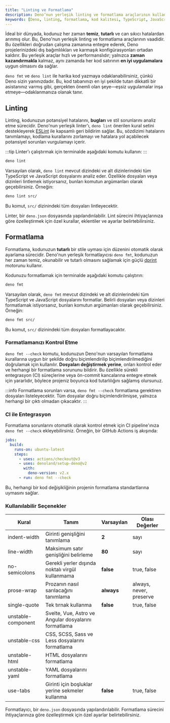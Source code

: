 ```yaml
---
title: "Linting ve Formatlama"
description: Deno’nun yerleşik linting ve formatlama araçlarının kullanımı ile kodunuzu temiz, tutarlı ve hatalardan arındırma süreçleri ele alınmaktadır. Bu makalede, Deno’nun `deno fmt` ve `deno lint` komutları ile nasıl etkili bir şekilde çalışılacağı anlatılmaktadır.
keywords: [Deno, linting, formatlama, kod kalitesi, TypeScript, JavaScript, dprint]
---
```


İdeal bir dünyada, kodunuz her zaman **temiz**, **tutarlı** ve can sıkıcı hatalardan arınmış olur. Bu, Deno'nun yerleşik linting ve formatlama araçlarının vaadidir. Bu özellikleri doğrudan çalışma zamanına entegre ederek, Deno projelerinizdeki dış bağımlılıkları ve karmaşık konfigürasyonları ortadan kaldırır. Bu yerleşik araçlar hızlı ve performanslıdır; yalnızca **zaman kazandırmakla** kalmaz, aynı zamanda her kod satırının **en iyi uygulamalara** uygun olmasını da sağlar.

`deno fmt` ve `deno lint` ile harika kod yazmaya odaklanabilirsiniz, çünkü Deno sizin yanınızdadır. Bu, kod tabanınızı en iyi şekilde tutan dikkatli bir asistanınız varmış gibi, gerçekten önemli olan şeye—eşsiz uygulamalar inşa etmeye—odaklanmanıza olanak tanır.

## Linting

Linting, kodunuzun potansiyel hatalarını, **bugları** ve stil sorunlarını analiz etme sürecidir. Deno'nun yerleşik linter'ı, `deno lint` önerilen kural setini destekleyerek [ESLint](https://eslint.org/) ile kapsamlı geri bildirim sağlar. Bu, sözdizimi hatalarını tanımlamayı, kodlama kurallarını zorlamayı ve hatalara yol açabilecek potansiyel sorunları vurgulamayı içerir.

:::tip
Linter'ı çalıştırmak için terminalde aşağıdaki komutu kullanın:
:::

```bash
deno lint
```

Varsayılan olarak, `deno lint` mevcut dizindeki ve alt dizinlerindeki tüm TypeScript ve JavaScript dosyalarını analiz eder. Özellikle dosyaları veya dizinleri lintlemek istiyorsanız, bunları komutun argümanları olarak geçebilirsiniz. Örneğin:

```bash
deno lint src/
```

Bu komut, `src/` dizinindeki tüm dosyaları lintleyecektir.

Linter, bir `deno.json` dosyasında yapılandırılabilir. Lint sürecini ihtiyaçlarınıza göre özelleştirmek için özel kurallar, eklentiler ve ayarlar belirtebilirsiniz.

## Formatlama

Formatlama, kodunuzun **tutarlı** bir stile uyması için düzenini otomatik olarak ayarlama sürecidir. Deno'nun yerleşik formatlayıcısı `deno fmt`, kodunuzun her zaman temiz, okunabilir ve tutarlı olmasını sağlamak için güçlü [dprint](https://dprint.dev/) motorunu kullanır.

Kodunuzu formatlamak için terminalde aşağıdaki komutu çalıştırın:

```bash
deno fmt
```

Varsayılan olarak, `deno fmt` mevcut dizindeki ve alt dizinlerindeki tüm TypeScript ve JavaScript dosyalarını formatlar. Belirli dosyaları veya dizinleri formatlamak istiyorsanız, bunları komutun argümanları olarak geçebilirsiniz. Örneğin:

```bash
deno fmt src/
```

Bu komut, `src/` dizinindeki tüm dosyaları formatlayacaktır.

### Formatlamanızı Kontrol Etme

`deno fmt --check` komutu, kodunuzun Deno'nun varsayılan formatlama kurallarına uygun bir şekilde doğru biçimlendirilip biçimlendirilmediğini doğrulamak için kullanılır. **Dosyaları değiştirmek yerine**, onları kontrol eder ve herhangi bir formatlama sorununu bildirir. Bu özellikle sürekli entegrasyon (CI) süreçlerine veya ön-commit kancalarına entegre etmek için yararlıdır, böylece projeniz boyunca kod tutarlılığını sağlamış olursunuz.

:::info
Formatlama sorunları varsa, `deno fmt --check` formatlama gerektiren dosyaları listeleyecektir. Tüm dosyalar doğru biçimlendirilmişse, yalnızca herhangi bir çıktı olmadan çıkacaktır.
:::

### CI ile Entegrasyon

Formatlama sorunlarını otomatik olarak kontrol etmek için CI pipeline'ınıza `deno fmt --check` ekleyebilirsiniz. Örneğin, bir GitHub Actions iş akışında:

```yaml
jobs:
  build:
    runs-on: ubuntu-latest
    steps:
      - uses: actions/checkout@v3
      - uses: denoland/setup-deno@v2
        with:
          deno-version: v2.x
      - run: deno fmt --check
```

Bu, herhangi bir kod değişikliğinin projenin formatlama standartlarına uymasını sağlar.

### Kullanılabilir Seçenekler

| Kural               | Tanım                                                  | Varsayılan | Olası Değerler          |
| ------------------- | ------------------------------------------------------ | ---------- | ----------------------- |
| indent-width        | Girinti genişliğini tanımlama                          | **2**      | sayı                   |
| line-width          | Maksimum satır genişliğini belirleme                   | **80**     | sayı                   |
| no-semicolons       | Gerekli yerler dışında noktalı virgül kullanmama      | **false**  | true, false            |
| prose-wrap          | Prozanın nasıl sarılacağını tanımlama                  | **always** | always, never, preserve |
| single-quote        | Tek tırnak kullanma                                    | **false**  | true, false            |
| unstable-component  | Svelte, Vue, Astro ve Angular dosyalarını formatlama   |            |                         |
| unstable-css        | CSS, SCSS, Sass ve Less dosyalarını formatlama        |            |                         |
| unstable-html       | HTML dosyalarını formatlama                            |            |                         |
| unstable-yaml       | YAML dosyalarını formatlama                            |            |                         |
| use-tabs            | Girinti için boşluklar yerine sekmeler kullanma        | **false**  | true, false            |

Formatlayıcı, bir `deno.json` dosyasında yapılandırılabilir. Formatlama sürecini ihtiyaçlarınıza göre özelleştirmek için özel ayarlar belirtebilirsiniz.